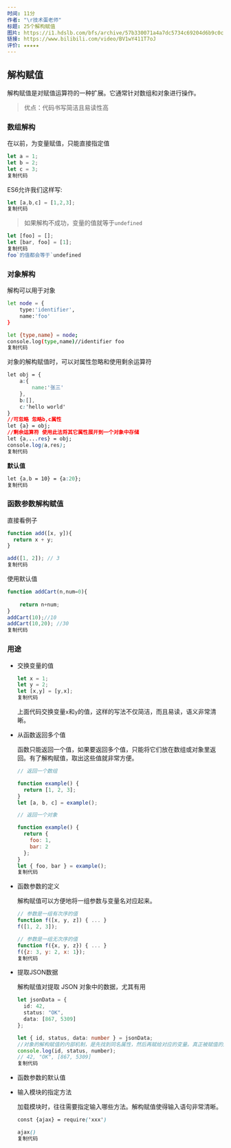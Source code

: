 ```yaml
---
时间: 11分
作者: "\r技术蛋老师"
标题: 25个解构赋值
图片: https://i1.hdslb.com/bfs/archive/57b330071a4a7dc5734c69204d6b9c0cb7fda624.jpg@480w_300h_1c_!web-space-channel-video.webp
链接: https://www.bilibili.com/video/BV1wY411T7oJ
评价: ★★★★★
---
```

## 解构赋值

解构赋值是对赋值运算符的一种扩展。它通常针对数组和对象进行操作。

> 优点：代码书写简洁且易读性高

### 数组解构

在以前，为变量赋值，只能直接指定值

```js
let a = 1;
let b = 2;
let c = 3;
复制代码
```

ES6允许我们这样写:

```js
let [a,b,c] = [1,2,3];
复制代码
```

> 如果解构不成功，变量的值就等于`undefined`

```js
let [foo] = [];
let [bar, foo] = [1];
复制代码
foo`的值都会等于`undefined
```

### 对象解构

解构可以用于对象

```bash
let node = {
    type:'identifier',
    name:'foo'
}

let {type,name} = node;
console.log(type,name)//identifier foo
复制代码
```

对象的解构赋值时，可以对属性忽略和使用剩余运算符

```css
let obj = {
    a:{
        name:'张三'
    },
    b:[],
    c:'hello world'
}
//可忽略 忽略b,c属性
let {a} = obj;
//剩余运算符 使用此法将其它属性展开到一个对象中存储
let {a,...res} = obj;
console.log(a,res);
复制代码
```

**默认值**

```css
let {a,b = 10} = {a:20};
复制代码
```

### 函数参数解构赋值

直接看例子

```js
function add([x, y]){
  return x + y;
}

add([1, 2]); // 3
复制代码
```

使用默认值

```js
function addCart(n,num=0){
    
    return n+num;
}
addCart(10);//10
addCart(10,20); //30
复制代码
```

### 用途

- 交换变量的值

  ```js
  let x = 1;
  let y = 2;
  let [x,y] = [y,x];
  复制代码
  ```

  上面代码交换变量`x`和`y`的值，这样的写法不仅简洁，而且易读，语义非常清晰。

- 从函数返回多个值

  函数只能返回一个值，如果要返回多个值，只能将它们放在数组或对象里返回。有了解构赋值，取出这些值就非常方便。

  ```js
  // 返回一个数组
  
  function example() {
    return [1, 2, 3];
  }
  let [a, b, c] = example();
  
  // 返回一个对象
  
  function example() {
    return {
      foo: 1,
      bar: 2
    };
  }
  let { foo, bar } = example();
  复制代码
  ```

- 函数参数的定义

  解构赋值可以方便地将一组参数与变量名对应起来。

  ```js
  // 参数是一组有次序的值
  function f([x, y, z]) { ... }
  f([1, 2, 3]);
  
  // 参数是一组无次序的值
  function f({x, y, z}) { ... }
  f({z: 3, y: 2, x: 1});
  复制代码
  ```

- 提取JSON数据

  解构赋值对提取 JSON 对象中的数据，尤其有用

  ```typescript
  let jsonData = {
    id: 42,
    status: "OK",
    data: [867, 5309]
  };
  
  let { id, status, data: number } = jsonData;
  //对象的解构赋值的内部机制，是先找到同名属性，然后再赋给对应的变量。真正被赋值的是后者，而不是前者
  console.log(id, status, number);
  // 42, "OK", [867, 5309]
  复制代码
  ```

- 函数参数的默认值

- 输入模块的指定方法

  加载模块时，往往需要指定输入哪些方法。解构赋值使得输入语句非常清晰。

  ```scss
  const {ajax} = require('xxx')
  
  ajax()
  复制代码
  ```
